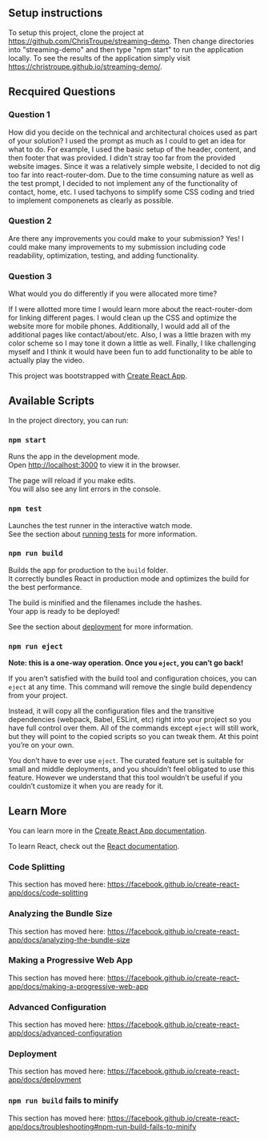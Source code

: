 ## Setup instructions
To setup this project, clone the project at https://github.com/ChrisTroupe/streaming-demo. Then change directories into "streaming-demo" and then type "npm start" to run the application locally. To see the results of the application simply visit https://christroupe.github.io/streaming-demo/.

## Recquired Questions
### Question 1
How did you decide on the technical and architectural choices used as part of your solution?
I used the prompt as much as I could to get an idea for what to do. For example, I used the basic setup of the header, content, and then footer that was provided. I didn't stray too far from the provided website images. Since it was a relatively simple website, I decided to not dig too far into react-router-dom. Due to the time consuming nature as well as the test prompt, I decided to not implement any of the functionality of contact, home, etc. I used tachyons to simplify some CSS coding and tried to implement componenets as clearly as possible. 

### Question 2
Are there any improvements you could make to your submission?
Yes! I could make many improvements to my submission including code readability, optimization, testing, and adding functionality. 

### Question 3
What would you do differently if you were allocated more time?

If I were allotted more time I would learn more about the react-router-dom for linking different pages. I would clean up the CSS and optimize the website more for mobile phones. Additionally, I would add all of the additional pages like contact/about/etc. Also, I was a little brazen with my color scheme so I may tone it down a little as well. Finally, I like challenging myself and I think it would have been fun to add functionality to be able to actually play the video. 



This project was bootstrapped with [Create React App](https://github.com/facebook/create-react-app).

## Available Scripts

In the project directory, you can run:

### `npm start`

Runs the app in the development mode.<br />
Open [http://localhost:3000](http://localhost:3000) to view it in the browser.

The page will reload if you make edits.<br />
You will also see any lint errors in the console.

### `npm test`

Launches the test runner in the interactive watch mode.<br />
See the section about [running tests](https://facebook.github.io/create-react-app/docs/running-tests) for more information.

### `npm run build`

Builds the app for production to the `build` folder.<br />
It correctly bundles React in production mode and optimizes the build for the best performance.

The build is minified and the filenames include the hashes.<br />
Your app is ready to be deployed!

See the section about [deployment](https://facebook.github.io/create-react-app/docs/deployment) for more information.

### `npm run eject`

**Note: this is a one-way operation. Once you `eject`, you can’t go back!**

If you aren’t satisfied with the build tool and configuration choices, you can `eject` at any time. This command will remove the single build dependency from your project.

Instead, it will copy all the configuration files and the transitive dependencies (webpack, Babel, ESLint, etc) right into your project so you have full control over them. All of the commands except `eject` will still work, but they will point to the copied scripts so you can tweak them. At this point you’re on your own.

You don’t have to ever use `eject`. The curated feature set is suitable for small and middle deployments, and you shouldn’t feel obligated to use this feature. However we understand that this tool wouldn’t be useful if you couldn’t customize it when you are ready for it.

## Learn More

You can learn more in the [Create React App documentation](https://facebook.github.io/create-react-app/docs/getting-started).

To learn React, check out the [React documentation](https://reactjs.org/).

### Code Splitting

This section has moved here: https://facebook.github.io/create-react-app/docs/code-splitting

### Analyzing the Bundle Size

This section has moved here: https://facebook.github.io/create-react-app/docs/analyzing-the-bundle-size

### Making a Progressive Web App

This section has moved here: https://facebook.github.io/create-react-app/docs/making-a-progressive-web-app

### Advanced Configuration

This section has moved here: https://facebook.github.io/create-react-app/docs/advanced-configuration

### Deployment

This section has moved here: https://facebook.github.io/create-react-app/docs/deployment

### `npm run build` fails to minify

This section has moved here: https://facebook.github.io/create-react-app/docs/troubleshooting#npm-run-build-fails-to-minify
